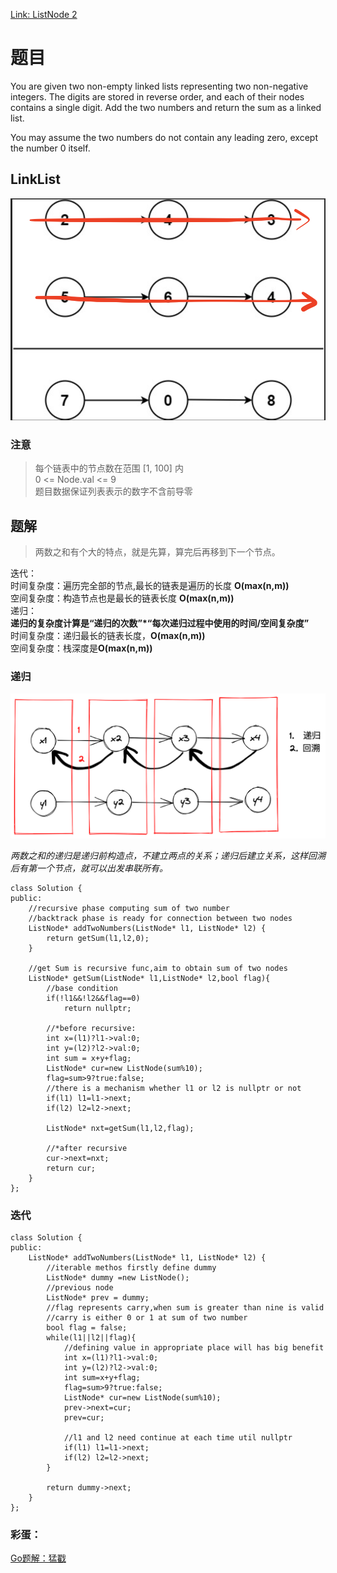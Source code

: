 [Link: ListNode 2](https://leetcode.cn/problems/add-two-numbers/)

# 题目
You are given two non-empty linked lists representing two non-negative integers. The digits are stored in reverse order, and each of their nodes contains a single digit. Add the two numbers and return the sum as a linked list.

You may assume the two numbers do not contain any leading zero, except the number 0 itself.

## LinkList
![](../Img/2.Sum%20of%20Two.png)

### 注意

>每个链表中的节点数在范围 [1, 100] 内 \
0 <= Node.val <= 9 \
题目数据保证列表表示的数字不含前导零 

## 题解
>两数之和有个大的特点，就是先算，算完后再移到下一个节点。

迭代：\
时间复杂度：遍历完全部的节点,最长的链表是遍历的长度 **O(max(n,m))** \
空间复杂度：构造节点也是最长的链表长度 **O(max(n,m))** \
递归：\
**递归的复杂度计算是“递归的次数”*“每次递归过程中使用的时间/空间复杂度”** \
时间复杂度：递归最长的链表长度，**O(max(n,m))** \
空间复杂度：栈深度是**O(max(n,m))**

### 递归
![](../img/2.%20Recursive.png)

*两数之和的递归是递归前构造点，不建立两点的关系；递归后建立关系，这样回溯后有第一个节点，就可以出发串联所有。*

```
class Solution {
public:
    //recursive phase computing sum of two number
    //backtrack phase is ready for connection between two nodes
    ListNode* addTwoNumbers(ListNode* l1, ListNode* l2) {
        return getSum(l1,l2,0);
    }

    //get Sum is recursive func,aim to obtain sum of two nodes
    ListNode* getSum(ListNode* l1,ListNode* l2,bool flag){
        //base condition
        if(!l1&&!l2&&flag==0)
            return nullptr;
        
        //*before recursive:
        int x=(l1)?l1->val:0;
        int y=(l2)?l2->val:0;
        int sum = x+y+flag;
        ListNode* cur=new ListNode(sum%10);
        flag=sum>9?true:false;
        //there is a mechanism whether l1 or l2 is nullptr or not
        if(l1) l1=l1->next;
        if(l2) l2=l2->next;

        ListNode* nxt=getSum(l1,l2,flag);
        
        //*after recursive
        cur->next=nxt;
        return cur;
    }
};
```

### 迭代

```
class Solution {
public:
    ListNode* addTwoNumbers(ListNode* l1, ListNode* l2) {
        //iterable methos firstly define dummy
        ListNode* dummy =new ListNode();
        //previous node 
        ListNode* prev = dummy;
        //flag represents carry,when sum is greater than nine is valid  
        //carry is either 0 or 1 at sum of two number
        bool flag = false; 
        while(l1||l2||flag){
            //defining value in appropriate place will has big benefit
            int x=(l1)?l1->val:0;
            int y=(l2)?l2->val:0;
            int sum=x+y+flag;
            flag=sum>9?true:false;
            ListNode* cur=new ListNode(sum%10);
            prev->next=cur;
            prev=cur;

            //l1 and l2 need continue at each time util nullptr
            if(l1) l1=l1->next;
            if(l2) l2=l2->next;
        }

        return dummy->next;
    }
};
```

### 彩蛋：
[Go题解：猛戳](./2.%20Sum%20of%20Two%EF%BC%88Go%EF%BC%89.md)


